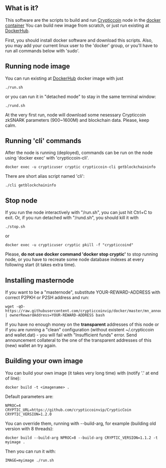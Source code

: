What is it?
-----------

This software are the scripts to build and run [Crypticcoin](https://crypticcoin.io/) node in the [docker container](https://www.docker.com/)
You can build new image from scratch, or just run existing at [DockerHub](https://cloud.docker.com/u/sevenswen/repository/list).

First, you should install docker software and download this scripts.
Also, you may add your current linux user to the 'docker' group, or you'll have to run all commands below with 'sudo'.


Running node image
------------------
You can run existing at [DockerHub](https://cloud.docker.com/u/sevenswen/repository/list) docker image with just
```
./run.sh
```
or you can run it in "detached mode" to stay in the same terminal window:
```
./rund.sh
```
At the very first run, node will download some nesessary Crypticcoin zkSNARK parameters (900~1600M) and blockchain data.
Please, keep calm.


Running 'cli' commands
----------------------
After the node is running (deployed), commands can be run on the node using 'docker exec' with 'crypticcoin-cli'. 
```
docker exec -u crypticuser cryptic crypticcoin-cli getblockchaininfo
```
There are short alias script named 'cli':
```
./cli getblockchaininfo
```


Stop node
---------
If you run the node interactively with "/run.sh", you can just hit Ctrl+C to exit.
Or, if you run detached with "/rund.sh", you should kill it with
```
./stop.sh
```
or
```
docker exec -u crypticuser cryptic pkill -f "crypticcoind"
```

Please, **do not use docker command 'docker stop cryptic'** to stop running node, or you have to recreate some node database indexes at every following start (it takes extra time).


Installing masternode
---------------------

If you want to be a "masternode", substitute YOUR-REWARD-ADDRESS with correct P2PKH or P2SH address and run:

```
wget -qO- https://raw.githubusercontent.com/crypticcoinvip/docker/master/mn_announce.sh | ownerRewardAddress=YOUR-REWARD-ADDRESS bash
```
If you have no enough money on the **transparent** addresses of this node or if you are running a "clean" configuration (without existent ~/.crypticcoin and wallet.dat) - you will fail with "Insufficient funds" error. 
Send announcement collateral to the one of the transparent addresses of this (new) wallet an try again. 


Building your own image
-----------------------

You can build your own image (it takes very long time) with (notify '.' at end of line):
```
docker build -t <imagename> .
```

Default parameters are:
```
NPROC=4 
CRYPTIC_URL=https://github.com/crypticcoinvip/CrypticCoin
CRYPTIC_VERSION=1.2.0
```
You can override them, running with --build-arg, for example (building old version with 8 threads):
```
docker build --build-arg NPROC=8 --build-arg CRYPTIC_VERSION=1.1.2 -t myimage .
```
Then you can run it with:
```
IMAGE=myimage ./run.sh
```

